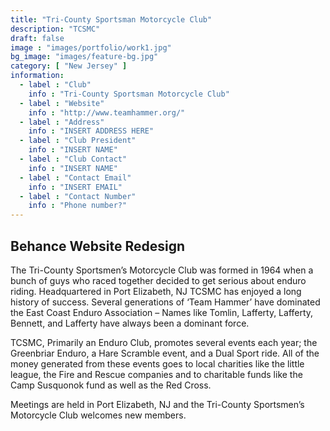 ```yaml
---
title: "Tri-County Sportsman Motorcycle Club"
description: "TCSMC"
draft: false
image : "images/portfolio/work1.jpg"
bg_image: "images/feature-bg.jpg"
category: [ "New Jersey" ]
information:
  - label : "Club"
    info : "Tri-County Sportsman Motorcycle Club"
  - label : "Website"
    info : "http://www.teamhammer.org/"
  - label : "Address"
    info : "INSERT ADDRESS HERE"
  - label : "Club President"
    info : "INSERT NAME"
  - label : "Club Contact"
    info : "INSERT NAME"
  - label : "Contact Email"
    info : "INSERT EMAIL"
  - label : "Contact Number"
    info : "Phone number?"
---
```


## Behance Website Redesign

The Tri-County Sportsmen’s Motorcycle Club was formed in 1964 when a bunch of guys who raced together decided to get serious about enduro riding. Headquartered in Port Elizabeth, NJ TCSMC has enjoyed a long history of success. Several generations of ‘Team Hammer’ have dominated the East Coast Enduro Association – Names like Tomlin, Lafferty, Lafferty, Bennett, and Lafferty have always been a dominant force.

TCSMC, Primarily an Enduro Club, promotes several events each year; the Greenbriar Enduro, a Hare Scramble event, and a Dual Sport ride. All of the money generated from these events goes to local charities like the little league, the Fire and Rescue companies and to charitable funds like the Camp Susquonok fund as well as the Red Cross.

Meetings are held in Port Elizabeth, NJ and the Tri-County Sportsmen’s Motorcycle Club welcomes new members.
